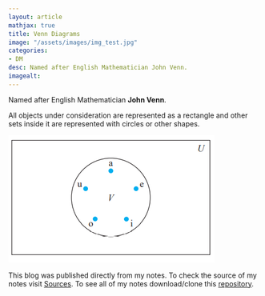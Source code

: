 ```yaml
---
layout: article
mathjax: true
title: Venn Diagrams
image: "/assets/images/img_test.jpg"
categories:
- DM
desc: Named after English Mathematician John Venn. 
imagealt: 
---
```


Named after English Mathematician <b>John Venn</b>.

All objects under consideration are represented as a rectangle and other sets inside it are represented with circles or other shapes.

<img src="../assets/images/posts/Pasted image 20210605092340.png"/>

This blog was published directly from my notes.
To check the source of my notes visit [Sources](sources.html).
To see all of my notes download/clone this [repository](https://github.com/bovem/CS).